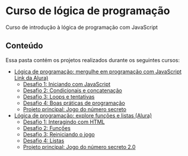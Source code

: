 # Curso de lógica de programação

Curso de introdução à lógica de programação com JavaScript

## Conteúdo

Essa pasta contém os projetos realizados durante os seguintes cursos:

- [Lógica de programação: mergulhe em programação com JavaScript](./curso_1) [Link da Alura)](https://www.alura.com.br/curso-online-logica-programacao-mergulhe-programacao-javascript)
  - [Desafio 1: Iniciando com JavaScript](./curso_1/desafio_1/)
  - [Desafio 2: Condicionais e concatenação](./curso_1/desafio_2/)
  - [Desafio 3: Loops e tentativas](./curso_1/desafio_3/)
  - [Desafio 4: Boas práticas de programação](./curso_1/desafio_4/)
  - [Projeto principal: Jogo do número secreto](./curso_1/projeto_principal/)
- [Lógica de programação: explore funções e listas (Alura)](https://www.alura.com.br/curso-online-logica-programacao-funcoes-listas)
  - [Desafio 1: Interagindo com HTML](./curso_2/desafio_1/)
  - [Desafio 2: Funções](./curso_2/desafio_2/)
  - [Desafio 3: Reiniciando o jogo](./curso_2/desafio_3/)
  - [Desafio 4: Listas](./curso_2/desafio_4/)
  - [Projeto principal: Jogo do número secreto 2.0](./curso_2/projeto_principal/)
